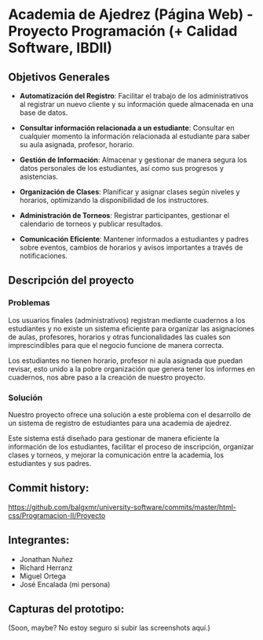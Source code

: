 # Academia de Ajedrez (Página Web) - Proyecto Programación (+ Calidad Software, IBDII)

## Objetivos Generales

- **Automatización del Registro**: Facilitar el trabajo de los administrativos al registrar un nuevo cliente y su información quede almacenada en una base de datos.

- **Consultar información relacionada a un estudiante**: Consultar en cualquier momento la información relacionada al estudiante para saber su aula asignada, profesor, horario.

- **Gestión de Información**: Almacenar y gestionar de manera segura los datos personales de los estudiantes, así como sus progresos y asistencias.

- **Organización de Clases**: Planificar y asignar clases según niveles y horarios, optimizando la disponibilidad de los instructores.

- **Administración de Torneos**: Registrar participantes, gestionar el calendario de torneos y publicar resultados.

- **Comunicación Eficiente**: Mantener informados a estudiantes y padres sobre eventos, cambios de horarios y avisos importantes a través de notificaciones.

## Descripción del proyecto

### Problemas

Los usuarios finales (administrativos) registran mediante cuadernos a los estudiantes y no existe un sistema eficiente para organizar las asignaciones de aulas, profesores, horarios y otras funcionalidades las cuales son imprescindibles para que el negocio funcione de manera correcta.

Los estudiantes no tienen horario, profesor ni aula asignada que puedan revisar, esto unido a la pobre organización que genera tener los informes en cuadernos, nos abre paso a la creación de nuestro proyecto.

### Solución

Nuestro proyecto ofrece una solución a este problema con el desarrollo de un sistema de registro de estudiantes para una academia de ajedrez.

Este sistema está diseñado para gestionar de manera eficiente la información de los estudiantes, facilitar el proceso de inscripción, organizar clases y torneos, y mejorar la comunicación entre la academia, los estudiantes y sus padres.

## Commit history:

https://github.com/balgxmr/university-software/commits/master/html-css/Programacion-II/Proyecto

## Integrantes:

- Jonathan Nuñez
- Richard Herranz
- Miguel Ortega
- José Encalada (mi persona)

## Capturas del prototipo:

(Soon, maybe? No estoy seguro si subir las screenshots aquí.)
